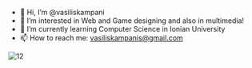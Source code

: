 - 👋 Hi, I’m @vasiliskampani
- 👀 I’m interested in Web and Game designing and also in multimedia!
- 🌱 I’m currently learning Computer Science in Ionian University
- 📫 How to reach me: vasiliskampanis@gmail.com
<!---
vasiliskampani/vasiliskampani is a ✨ special ✨ repository because its `README.md` (this file) appears on your GitHub profile.
You can click the Preview link to take a look at your changes.
--->

![12](https://user-images.githubusercontent.com/72518208/156890709-ab2d462a-959b-4c23-89c7-e9db2ef7de94.gif)
